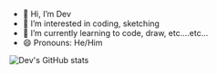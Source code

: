 - 👋 Hi, I’m Dev
- 👀 I’m interested in coding, sketching
- 🌱 I’m currently learning to code, draw, etc....etc...
- 😄 Pronouns: He/Him

<!---
devkala05/devkala05 is a ✨ special ✨ repository because its `README.md` (this file) appears on your GitHub profile.
You can click the Preview link to take a look at your changes.
--->
![Dev's GitHub stats](https://github-readme-stats.vercel.app/api?username=devkala05&theme=chartreuse-dark_icons=true)
